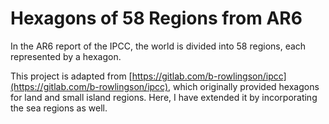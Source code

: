 # Hexagons of 58 Regions from AR6

In the AR6 report of the IPCC, the world is divided into 58 regions, each represented by a hexagon.

This project is adapted from [https://gitlab.com/b-rowlingson/ipcc](https://gitlab.com/b-rowlingson/ipcc), which originally provided hexagons for land and small island regions. Here, I have extended it by incorporating the sea regions as well.

